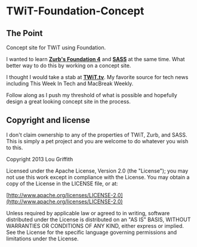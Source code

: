TWiT-Foundation-Concept
=======================

## The Point

Concept site for TWiT using Foundation.

I wanted to learn <strong><a href="http://www.foundation.zurb.com">Zurb's Foundation 4</a></strong> and <strong><a href="http://www.sass-lang.com/">SASS</a></strong> at the same time. What better way to do this by working on a concept site. 

I thought I would take a stab at <strong><a href="http://www.twit.tv">TWiT.tv</a></strong>. My favorite source for tech news including This Week In Tech and MacBreak Weekly. 

Follow along as I push my threshold of what is possible and hopefully design a great looking concept site in the process.

## Copyright and license

I don't claim ownership to any of the properties of TWiT, Zurb, and SASS. This is simply a pet project and you are welcome to do whatever you wish to this. 

Copyright 2013 Lou Griffith

Licensed under the Apache License, Version 2.0 (the "License");
you may not use this work except in compliance with the License.
You may obtain a copy of the License in the LICENSE file, or at:

  [http://www.apache.org/licenses/LICENSE-2.0](http://www.apache.org/licenses/LICENSE-2.0)

Unless required by applicable law or agreed to in writing, software
distributed under the License is distributed on an "AS IS" BASIS,
WITHOUT WARRANTIES OR CONDITIONS OF ANY KIND, either express or implied.
See the License for the specific language governing permissions and
limitations under the License.
